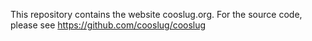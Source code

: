 This repository contains the website cooslug.org. For the source code, please see https://github.com/cooslug/cooslug